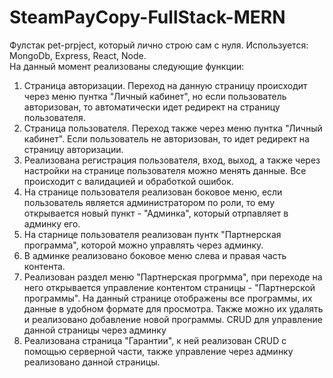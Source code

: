 # SteamPayCopy-FullStack-MERN
Фулстак pet-prpject, который лично строю сам с нуля. Используется: MongoDb, Express, React, Node. <Br>
На данный момент реализованы следующие функции:
1. Страница авторизации. Переход на данную страницу происходит через меню пунтка "Личный кабинет", но если пользователь авторизован, то автоматически идет редирект на страницу пользователя.
2. Страница пользователя. Переход также через меню пунтка "Личный кабинет". Если пользователь не авторизован, то идет редирект на страницу авторизации.
3. Реализована регистрация пользователя, вход, выход, а также через настройки на странице пользователя можно менять данные. Все происходит с валидацией и обработкой ошибок.
4. На странице пользователя реализован боковое меню, если пользователь является администратором по роли, то ему открывается новый пункт - "Админка", который отрпавляет в админку его.
5. На старнице пользователя реализован пунтк "Партнерская программа", которой можно управлять через админку.
6. В админке реализовано боковое меню слева и правая часть контента.
7. Реализован раздел меню "Партнерская прогрмма", при переходе на него открывается управление контентом страницы - "Партнерской программы". На данный странице отображены все программы, их данные в удобном формате для просмотра. Также можно их удалять и реализовано добавление новой программы. CRUD для управление данной страницы через админку
8. Реализована страница "Гарантии", к ней реализован CRUD с помощью серверной части, также управление через админку реализовано данной страницы.
